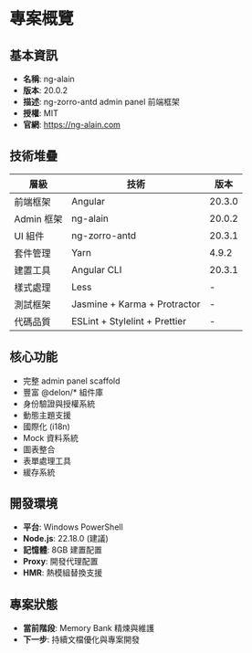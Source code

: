 # 專案概覽

## 基本資訊
- **名稱**: ng-alain
- **版本**: 20.0.2
- **描述**: ng-zorro-antd admin panel 前端框架
- **授權**: MIT
- **官網**: https://ng-alain.com

## 技術堆疊
| 層級 | 技術 | 版本 |
|------|------|------|
| 前端框架 | Angular | 20.3.0 |
| Admin 框架 | ng-alain | 20.0.2 |
| UI 組件 | ng-zorro-antd | 20.3.1 |
| 套件管理 | Yarn | 4.9.2 |
| 建置工具 | Angular CLI | 20.3.1 |
| 樣式處理 | Less | - |
| 測試框架 | Jasmine + Karma + Protractor | - |
| 代碼品質 | ESLint + Stylelint + Prettier | - |

## 核心功能
- 完整 admin panel scaffold
- 豐富 @delon/* 組件庫
- 身份驗證與授權系統
- 動態主題支援
- 國際化 (i18n)
- Mock 資料系統
- 圖表整合
- 表單處理工具
- 緩存系統

## 開發環境
- **平台**: Windows PowerShell
- **Node.js**: 22.18.0 (建議)
- **記憶體**: 8GB 建置配置
- **Proxy**: 開發代理配置
- **HMR**: 熱模組替換支援

## 專案狀態
- **當前階段**: Memory Bank 精煉與維護
- **下一步**: 持續文檔優化與專案開發
